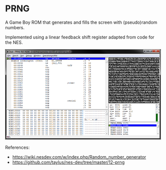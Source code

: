 # PRNG
A Game Boy ROM that generates and fills the screen with (pseudo)random numbers.

Implemented using a linear feedback shift register adapted from code for the NES.

![Screenshot](screenshot.png "Screenshot")

References:
* https://wiki.nesdev.com/w/index.php/Random_number_generator
* https://github.com/taylus/nes-dev/tree/master/12-prng